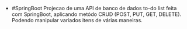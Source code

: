 - #SpringBoot
Projecao de uma API de banco de dados to-do list feita com SpringBoot, aplicando metódo CRUD (POST, PUT, GET, DELETE). Podendo manipular variados itens de várias maneiras. 
